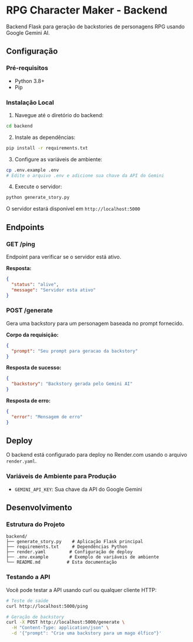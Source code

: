 # RPG Character Maker - Backend

Backend Flask para geração de backstories de personagens RPG usando Google Gemini AI.

## Configuração

### Pré-requisitos
- Python 3.8+
- Pip

### Instalação Local

1. Navegue até o diretório do backend:
```bash
cd backend
```

2. Instale as dependências:
```bash
pip install -r requirements.txt
```

3. Configure as variáveis de ambiente:
```bash
cp .env.example .env
# Edite o arquivo .env e adicione sua chave da API do Gemini
```

4. Execute o servidor:
```bash
python generate_story.py
```

O servidor estará disponível em `http://localhost:5000`

## Endpoints

### GET /ping
Endpoint para verificar se o servidor está ativo.

**Resposta:**
```json
{
  "status": "alive",
  "message": "Servidor esta ativo"
}
```

### POST /generate
Gera uma backstory para um personagem baseada no prompt fornecido.

**Corpo da requisição:**
```json
{
  "prompt": "Seu prompt para geracao da backstory"
}
```

**Resposta de sucesso:**
```json
{
  "backstory": "Backstory gerada pelo Gemini AI"
}
```

**Resposta de erro:**
```json
{
  "error": "Mensagem de erro"
}
```

## Deploy

O backend está configurado para deploy no Render.com usando o arquivo `render.yaml`.

### Variáveis de Ambiente para Produção
- `GEMINI_API_KEY`: Sua chave da API do Google Gemini

## Desenvolvimento

### Estrutura do Projeto
```
backend/
├── generate_story.py    # Aplicação Flask principal
├── requirements.txt     # Dependências Python
├── render.yaml         # Configuração de deploy
├── .env.example        # Exemplo de variáveis de ambiente
└── README.md          # Esta documentação
```

### Testando a API

Você pode testar a API usando curl ou qualquer cliente HTTP:

```bash
# Teste de saúde
curl http://localhost:5000/ping

# Geração de backstory
curl -X POST http://localhost:5000/generate \
  -H "Content-Type: application/json" \
  -d '{"prompt": "Crie uma backstory para um mago élfico"}'
``` 